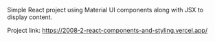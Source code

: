 Simple React project using Material UI components along with JSX to display content.

Project link: https://2008-2-react-components-and-styling.vercel.app/